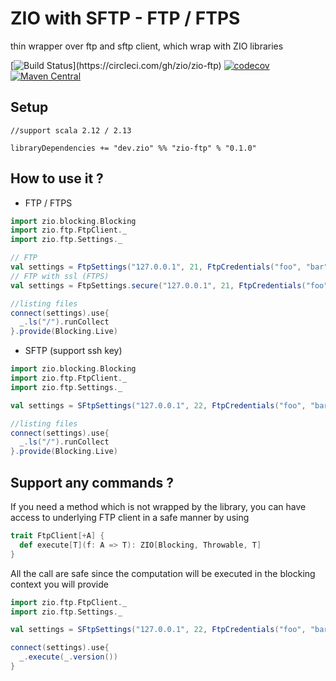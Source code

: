 # ZIO with SFTP - FTP / FTPS

thin wrapper over ftp and sftp client, which wrap with ZIO libraries

[![Build Status](https://circleci.com/gh/zio/zio-ftp.svg?style=svg&circle-token=???)](https://circleci.com/gh/zio/zio-ftp)
[![codecov](https://codecov.io/gh/zio/zio-ftp/branch/master/graph/badge.svg)](https://codecov.io/gh/zio/zio-ftp)
[![Maven Central](https://img.shields.io/maven-central/v/com.github.zio/zio-ftp_2.12.svg)](http://search.maven.org/#search%7Cga%7C1%7Czio-ftp) 

Setup
-----

```
//support scala 2.12 / 2.13

libraryDependencies += "dev.zio" %% "zio-ftp" % "0.1.0"
```

How to use it ?
---

* FTP / FTPS
```scala
import zio.blocking.Blocking
import zio.ftp.FtpClient._
import zio.ftp.Settings._

// FTP
val settings = FtpSettings("127.0.0.1", 21, FtpCredentials("foo", "bar"))
// FTP with ssl (FTPS)
val settings = FtpSettings.secure("127.0.0.1", 21, FtpCredentials("foo", "bar"))

//listing files
connect(settings).use{
  _.ls("/").runCollect
}.provide(Blocking.Live)

```

* SFTP (support ssh key)

```scala
import zio.blocking.Blocking
import zio.ftp.FtpClient._
import zio.ftp.Settings._

val settings = SFtpSettings("127.0.0.1", 22, FtpCredentials("foo", "bar"))

//listing files
connect(settings).use{ 
  _.ls("/").runCollect
}.provide(Blocking.Live)
```

Support any commands ?
---

If you need a method which is not wrapped by the library, you can have access to underlying FTP client in a safe manner by using

```scala
trait FtpClient[+A] {
  def execute[T](f: A => T): ZIO[Blocking, Throwable, T]
} 
```

All the call are safe since the computation will be executed in the blocking context you will provide

```scala
import zio.ftp.FtpClient._
import zio.ftp.Settings._

val settings = SFtpSettings("127.0.0.1", 22, FtpCredentials("foo", "bar"))

connect(settings).use{
  _.execute(_.version())
}
``` 



